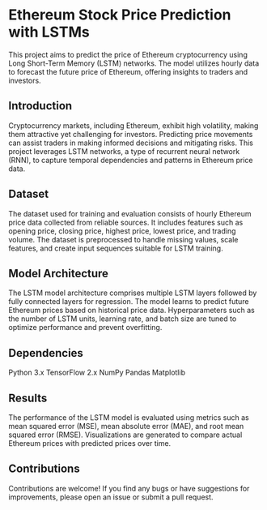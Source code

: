 # Ethereum Stock Price Prediction with LSTMs

This project aims to predict the price of Ethereum cryptocurrency using Long Short-Term Memory (LSTM) networks. The model utilizes hourly data to forecast the future price of Ethereum, offering insights to traders and investors.

## Introduction
Cryptocurrency markets, including Ethereum, exhibit high volatility, making them attractive yet challenging for investors. Predicting price movements can assist traders in making informed decisions and mitigating risks. This project leverages LSTM networks, a type of recurrent neural network (RNN), to capture temporal dependencies and patterns in Ethereum price data.

## Dataset
The dataset used for training and evaluation consists of hourly Ethereum price data collected from reliable sources. It includes features such as opening price, closing price, highest price, lowest price, and trading volume. The dataset is preprocessed to handle missing values, scale features, and create input sequences suitable for LSTM training.

## Model Architecture
The LSTM model architecture comprises multiple LSTM layers followed by fully connected layers for regression. The model learns to predict future Ethereum prices based on historical price data. Hyperparameters such as the number of LSTM units, learning rate, and batch size are tuned to optimize performance and prevent overfitting.

## Dependencies
Python 3.x
TensorFlow 2.x
NumPy
Pandas
Matplotlib

## Results
The performance of the LSTM model is evaluated using metrics such as mean squared error (MSE), mean absolute error (MAE), and root mean squared error (RMSE). Visualizations are generated to compare actual Ethereum prices with predicted prices over time.

## Contributions
Contributions are welcome! If you find any bugs or have suggestions for improvements, please open an issue or submit a pull request.
